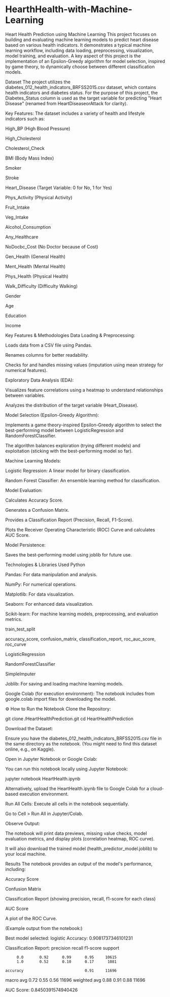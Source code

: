 # HearthHealth-with-Machine-Learning

Heart Health Prediction using Machine Learning
This project focuses on building and evaluating machine learning models to predict heart disease based on various health indicators. It demonstrates a typical machine learning workflow, including data loading, preprocessing, visualization, model training, and evaluation. A key aspect of this project is the implementation of an Epsilon-Greedy algorithm for model selection, inspired by game theory, to dynamically choose between different classification models.

Dataset
The project utilizes the diabetes_012_health_indicators_BRFSS2015.csv dataset, which contains health indicators and diabetes status. For the purpose of this project, the Diabetes_Status column is used as the target variable for predicting "Heart Disease" (renamed from HeartDiseaseorAttack for clarity).

Key Features:
The dataset includes a variety of health and lifestyle indicators such as:

High_BP (High Blood Pressure)

High_Cholesterol

Cholesterol_Check

BMI (Body Mass Index)

Smoker

Stroke

Heart_Disease (Target Variable: 0 for No, 1 for Yes)

Phys_Activity (Physical Activity)

Fruit_Intake

Veg_Intake

Alcohol_Consumption

Any_Healthcare

NoDocbc_Cost (No Doctor because of Cost)

Gen_Health (General Health)

Ment_Health (Mental Health)

Phys_Health (Physical Health)

Walk_Difficulty (Difficulty Walking)

Gender

Age

Education

Income

Key Features & Methodologies
Data Loading & Preprocessing:

Loads data from a CSV file using Pandas.

Renames columns for better readability.

Checks for and handles missing values (imputation using mean strategy for numerical features).

Exploratory Data Analysis (EDA):

Visualizes feature correlations using a heatmap to understand relationships between variables.

Analyzes the distribution of the target variable (Heart_Disease).

Model Selection (Epsilon-Greedy Algorithm):

Implements a game theory-inspired Epsilon-Greedy algorithm to select the best-performing model between LogisticRegression and RandomForestClassifier.

The algorithm balances exploration (trying different models) and exploitation (sticking with the best-performing model so far).

Machine Learning Models:

Logistic Regression: A linear model for binary classification.

Random Forest Classifier: An ensemble learning method for classification.

Model Evaluation:

Calculates Accuracy Score.

Generates a Confusion Matrix.

Provides a Classification Report (Precision, Recall, F1-Score).

Plots the Receiver Operating Characteristic (ROC) Curve and calculates AUC Score.

Model Persistence:

Saves the best-performing model using joblib for future use.

Technologies & Libraries Used
Python

Pandas: For data manipulation and analysis.

NumPy: For numerical operations.

Matplotlib: For data visualization.

Seaborn: For enhanced data visualization.

Scikit-learn: For machine learning models, preprocessing, and evaluation metrics.

train_test_split

accuracy_score, confusion_matrix, classification_report, roc_auc_score, roc_curve

LogisticRegression

RandomForestClassifier

SimpleImputer

Joblib: For saving and loading machine learning models.

Google Colab (for execution environment): The notebook includes from google.colab import files for downloading the model.

⚙️ How to Run the Notebook
Clone the Repository:

git clone <your-repo-url>/HeartHealthPrediction.git
cd HeartHealthPrediction

Download the Dataset:

Ensure you have the diabetes_012_health_indicators_BRFSS2015.csv file in the same directory as the notebook. (You might need to find this dataset online, e.g., on Kaggle).

Open in Jupyter Notebook or Google Colab:

You can run this notebook locally using Jupyter Notebook:

jupyter notebook HeartHealth.ipynb

Alternatively, upload the HeartHealth.ipynb file to Google Colab for a cloud-based execution environment.

Run All Cells: Execute all cells in the notebook sequentially.

Go to Cell > Run All in Jupyter/Colab.

Observe Output:

The notebook will print data previews, missing value checks, model evaluation metrics, and display plots (correlation heatmap, ROC curve).

It will also download the trained model (health_predictor_model.joblib) to your local machine.

Results
The notebook provides an output of the model's performance, including:

Accuracy Score

Confusion Matrix

Classification Report (showing precision, recall, f1-score for each class)

AUC Score

A plot of the ROC Curve.

(Example output from the notebook:)

Best model selected: logistic
Accuracy: 0.9081737346101231



Classification Report:
              precision    recall  f1-score   support

         0.0       0.92      0.99      0.95     10615
         1.0       0.52      0.10      0.17      1081

    accuracy                           0.91     11696
   macro avg       0.72      0.55      0.56     11696
weighted avg       0.88      0.91      0.88     11696


AUC Score: 0.8450391574940426



